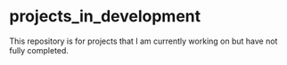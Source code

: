 # projects_in_development
This repository is for projects that I am currently working on but have not fully completed.
